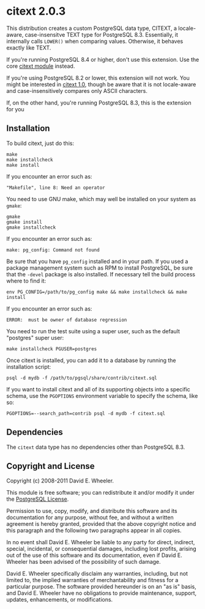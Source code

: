 citext 2.0.3
============

This distribution creates a custom PostgreSQL data type, CITEXT, a locale-
aware, case-insensitve TEXT type for PostgreSQL 8.3. Essentially, it
internally calls `LOWER()` when comparing values. Otherwise, it behaves
exactly like TEXT.

If you're running PostgreSQL 8.4 or higher, don't use this
extension. Use the core [citext
module](http://www.postgresql.org/docs/current/static/citext.html) instead.

If you're using PostgreSQL 8.2 or lower, this extension will not work. You
might be interested in [citext 1.0](http://pgfoundry.org/projects/citext/),
though be aware that it is not locale-aware and case-insensitively compares
only ASCII characters.

If, on the other hand, you're running PostgreSQL 8.3, this is the extension
for you

Installation
------------

To build citext, just do this:

    make
    make installcheck
    make install

If you encounter an error such as:

    "Makefile", line 8: Need an operator

You need to use GNU make, which may well be installed on your system as
`gmake`:

    gmake
    gmake install
    gmake installcheck

If you encounter an error such as:

    make: pg_config: Command not found

Be sure that you have `pg_config` installed and in your path. If you used a
package management system such as RPM to install PostgreSQL, be sure that the
`-devel` package is also installed. If necessary tell the build process where
to find it:

    env PG_CONFIG=/path/to/pg_config make && make installcheck && make install

If you encounter an error such as:

    ERROR:  must be owner of database regression

You need to run the test suite using a super user, such as the default
"postgres" super user:

    make installcheck PGUSER=postgres

Once citext is installed, you can add it to a database by running the
installation script:

    psql -d mydb -f /path/to/pgsql/share/contrib/citext.sql

If you want to install citext and all of its supporting objects into a
specific schema, use the `PGOPTIONS` environment variable to specify the
schema, like so:

    PGOPTIONS=--search_path=contrib psql -d mydb -f citext.sql

Dependencies
------------
The `citext` data type has no dependencies other than PostgreSQL 8.3.

Copyright and License
---------------------

Copyright (c) 2008-2011 David E. Wheeler.

This module is free software; you can redistribute it and/or modify it under
the [PostgreSQL License](http://www.opensource.org/licenses/postgresql).

Permission to use, copy, modify, and distribute this software and its
documentation for any purpose, without fee, and without a written agreement is
hereby granted, provided that the above copyright notice and this paragraph
and the following two paragraphs appear in all copies.

In no event shall David E. Wheeler be liable to any party for direct,
indirect, special, incidental, or consequential damages, including lost
profits, arising out of the use of this software and its documentation, even
if David E. Wheeler has been advised of the possibility of such damage.

David E. Wheeler specifically disclaim any warranties, including, but not
limited to, the implied warranties of merchantability and fitness for a
particular purpose. The software provided hereunder is on an "as is" basis,
and David E. Wheeler have no obligations to provide maintenance, support,
updates, enhancements, or modifications.
